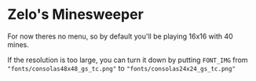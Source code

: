 # Zelo's Minesweeper

For now theres no menu, so by default you'll be playing 16x16 with 40 mines. 

If the resolution is too large, you can turn it down by putting `FONT_IMG` from `"fonts/consolas48x48_gs_tc.png"` to `"fonts/consolas24x24_gs_tc.png"`